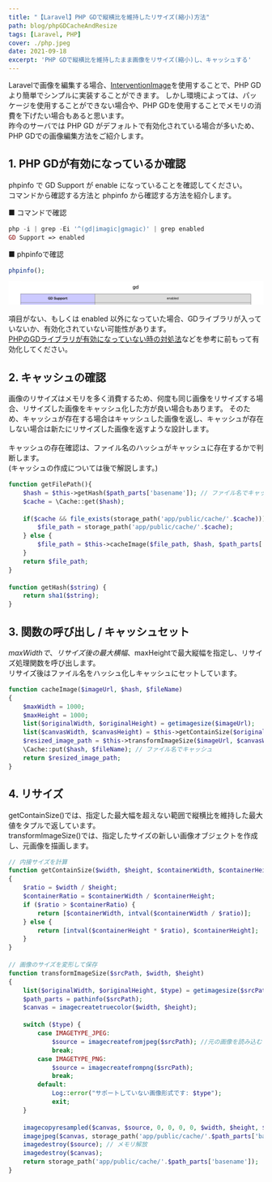 ```yaml
---
title: "【Laravel】PHP GDで縦横比を維持したリサイズ(縮小)方法"
path: blog/phpGDCacheAndResize
tags: [Laravel, PHP]
cover: ./php.jpeg
date: 2021-09-18
excerpt: 'PHP GDで縦横比を維持したまま画像をリサイズ(縮小)し、キャッシュする'
---
```


Laravelで画像を編集する場合、[InterventionImage](http://image.intervention.io/)を使用することで、PHP GDより簡単でシンプルに実装することができます。
しかし環境によっては、パッケージを使用することができない場合や、PHP GDを使用することでメモリの消費を下げたい場合もあると思います。<br>
昨今のサーバでは PHP GD がデフォルトで有効化されている場合が多いため、PHP GDでの画像編集方法をご紹介します。

## 1. PHP GDが有効になっているか確認

phpinfo で GD Support が enable になっていることを確認してください。<br>
コマンドから確認する方法と phpinfo から確認する方法を紹介します。

■ コマンドで確認
```php
php -i | grep -Ei '^(gd|imagic|gmagic)' | grep enabled
GD Support => enabled
```

■ phpinfoで確認
```php
phpinfo();
```

![](./PHP|GD.png)

項目がない、もしくは enabled 以外になっていた場合、GDライブラリが入っていないか、有効化されていない可能性があります。<br>
[PHPのGDライブラリが有効になっていない時の対処法](https://live-cast.asia/blog/2020/12/php-gd-enable-method.html/)などを参考に前もって有効化してください。

## 2. キャッシュの確認

画像のリサイズはメモリを多く消費するため、何度も同じ画像をリサイズする場合、リサイズした画像をキャッシュ化した方が良い場合もあります。
そのため、キャッシュが存在する場合はキャッシュした画像を返し、キャッシュが存在しない場合は新たにリサイズした画像を返すような設計します。<br>
<br>
キャッシュの存在確認は、ファイル名のハッシュがキャッシュに存在するかで判断します。<br>
(キャッシュの作成については後で解説します。)

```php
function getFilePath(){
    $hash = $this->getHash($path_parts['basename']); // ファイル名でキャッシュ作成
    $cache = \Cache::get($hash);

    if($cache && file_exists(storage_path('app/public/cache/'.$cache))) {
        $file_path = storage_path('app/public/cache/'.$cache);
    } else {
        $file_path = $this->cacheImage($file_path, $hash, $path_parts['basename']);
    }
    return $file_path;
}

function getHash($string) {
    return sha1($string);
}
```

## 3. 関数の呼び出し / キャッシュセット

$maxWidthで、リサイズ後の最大横幅、$maxHeightで最大縦幅を指定し、リサイズ処理関数を呼び出します。<br>
リサイズ後はファイル名をハッシュ化しキャッシュにセットしています。

```php
function cacheImage($imageUrl, $hash, $fileName)
{
    $maxWidth = 1000;
    $maxHeight = 1000;
    list($originalWidth, $originalHeight) = getimagesize($imageUrl);
    list($canvasWidth, $canvasHeight) = $this->getContainSize($originalWidth, $originalHeight, $maxWidth, $maxHeight);
    $resized_image_path = $this->transformImageSize($imageUrl, $canvasWidth, $canvasHeight);
    \Cache::put($hash, $fileName); // ファイル名でキャッシュ
    return $resized_image_path;
}
```

## 4. リサイズ

getContainSize()では、指定した最大幅を超えない範囲で縦横比を維持した最大値をタプルで返しています。<br>
transformImageSize()では、指定したサイズの新しい画像オブジェクトを作成し、元画像を描画します。<br>

```php
// 内接サイズを計算
function getContainSize($width, $height, $containerWidth, $containerHeight)
{
    $ratio = $width / $height;
    $containerRatio = $containerWidth / $containerHeight;
    if ($ratio > $containerRatio) {
        return [$containerWidth, intval($containerWidth / $ratio)];
    } else {
        return [intval($containerHeight * $ratio), $containerHeight];
    }
}

// 画像のサイズを変形して保存
function transformImageSize($srcPath, $width, $height)
{
    list($originalWidth, $originalHeight, $type) = getimagesize($srcPath);
    $path_parts = pathinfo($srcPath);
    $canvas = imagecreatetruecolor($width, $height);

    switch ($type) {
        case IMAGETYPE_JPEG:
            $source = imagecreatefromjpeg($srcPath); //元の画像を読み込む
            break;
        case IMAGETYPE_PNG:
            $source = imagecreatefrompng($srcPath);
            break;
        default:
            Log::error("サポートしていない画像形式です: $type");
            exit;
    }

    imagecopyresampled($canvas, $source, 0, 0, 0, 0, $width, $height, $originalWidth, $originalHeight);
    imagejpeg($canvas, storage_path('app/public/cache/'.$path_parts['basename'])); // キャッシュ画像を保存
    imagedestroy($source); // メモリ解放
    imagedestroy($canvas);
    return storage_path('app/public/cache/'.$path_parts['basename']);
}
```
